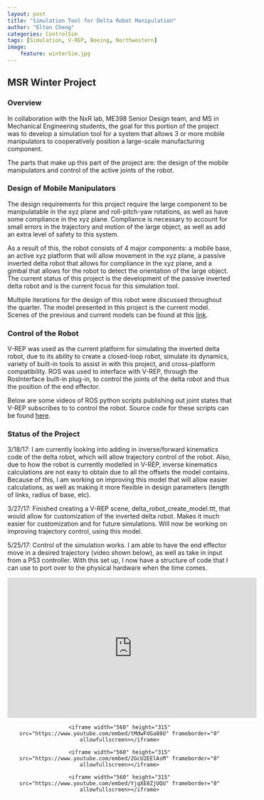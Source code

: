 ```yaml
---
layout: post
title: "Simulation Tool for Delta Robot Manipulation"
author: "Elton Cheng"
categories: ControlSim
tags: [Simulation, V-REP, Boeing, Northwestern]
image:
    feature: winterSim.jpg
---
```


## MSR Winter Project

### Overview
In collaboration with the NxR lab, ME398 Senior Design team, and MS in Mechanical Engineering students, the goal for this portion of the project was to develop a simulation tool for a system that allows 3 or more mobile manipulators to cooperatively position a large-scale manufacturing component.

The parts that make up this part of the project are: the design of the mobile manipulators and control of the active joints of the robot.

### Design of Mobile Manipulators
The design requirements for this project require the large component to be manipulatable in the xyz plane and roll-pitch-yaw rotations, as well as have some compliance in the xyz plane. Compliance is necessary to account for small errors in the trajectory and motion of the large object, as well as add an extra level of safety to this system.

As a result of this, the robot consists of 4 major components: a mobile base, an active xyz platform that will allow movement in the xyz plane, a passive inverted delta robot that allows for compliance in the xyz plane, and a gimbal that allows for the robot to detect the orientation of the large object. The current status of this project is the development of the passive inverted delta robot and is the current focus for this simulation tool.

Multiple iterations for the design of this robot were discussed throughout the quarter. The model presented in this project is the current model. Scenes of the previous and current models can be found at this [link].

### Control of the Robot
V-REP was used as the current platform for simulating the inverted delta robot, due to its ability to create a closed-loop robot, simulate its dynamics, variety of built-in tools to assist in with this project, and cross-platform compatibility. ROS was used to interface with V-REP, through the RosInterface built-in plug-in, to control the joints of the delta robot and thus the position of the end effector.

Below are some videos of ROS python scripts publishing out joint states that V-REP subscribes to to control the robot. Source code for these scripts can be found [here].

### Status of the Project
3/18/17: I am currently looking into adding in inverse/forward kinematics code of the delta robot, which will allow trajectory control of the robot. Also, due to how the robot is currently modelled in V-REP, inverse kinematics calculations are not easy to obtain due to all the offsets the model contains. Because of this, I am working on improving this model that will allow easier calculations, as well as making it more flexible in design parameters (length of links, radius of base, etc).

3/27/17: Finished creating a V-REP scene, delta_robot_create_model.ttt, that would allow for customization of the inverted delta robot. Makes it much easier for customization and for future simulations. Will now be working on improving trajectory control, using this model.

5/25/17: Control of the simulation works. I am able to have the end effector move in a desired trajectory (video shown below), as well as take in input from a PS3 controller. With this set up, I now have a structure of code that I can use to port over to the physical hardware when the time comes.

<div align="center">
    <iframe width="560" height="315" src="https://www.youtube.com/embed/GhsyXsqIfv0" frameborder="0" allowfullscreen></iframe>

    <iframe width="560" height="315" src="https://www.youtube.com/embed/tMdwFdGa88U" frameborder="0" allowfullscreen></iframe>

    <iframe width="560" height="315" src="https://www.youtube.com/embed/2GcU2EElAsM" frameborder="0" allowfullscreen></iframe>

    <iframe width="560" height="315" src="https://www.youtube.com/embed/YjqXE8ZjUQU" frameborder="0" allowfullscreen></iframe>


</div>

[here]:https://github.com/echeng22/winterProjectROS
[link]:https://github.com/echeng22/bbot
